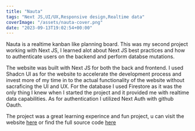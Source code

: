 ```yaml
---
title: "Nauta"
tags: "Next JS,UI/UX,Responsive design,Realtime data"
coverImage: "/assets/nauta-cover.png"
date: "2023-09-13T19:02:54+00:00"
---
```


Nauta is a realtime kanban like planning board. This was my second project working with Next JS, I learned alot about Next JS best practices and how to authenticate users on the backend and perform databse mutations.

The website was built with Next JS for both the back and frontend. I used Shadcn UI as for the website to accelerate the development process and invest more of my time in to the actual functionality of the website without sacraficing the UI and UX. For the database I used Firestore as it was the only thing I knew when I started the project and it provided me with realtime data capabilities. As for authentication I utilized Next Auth with github Oauth.

The project was a great learning experince and fun project, u can visit the website [here](https://nauta.vercel.app) or find the full source code [here](https://github.com/JoarM/nauta) 